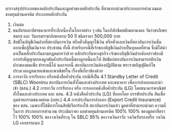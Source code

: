 ตารางสรุปประเภทของหลักประกันและมูลค่าของหลักประกัน
ที่สามารถนำมาประกอบการคำนวณผลขาดทุนด้านเครดิต
ประเภทหลักประกัน
1. เงินสด
2. ธนบัตรและบัตรธนาคารที่ระลึกเนื่องในโอกาสต่าง ๆ เช่น
ในอภิลักขิตสมัยมหามงคล วันราชาภิเษกสมรส และ
วันบรมราชาภิเษกครบ 50 ปี ชนิดราคา 500,000 บาท
3. สิทธิในบัญชีเงินฝากที่สถาบันการเงิน หรือตั๋วสัญญาใช้เงิน
หรือตั๋วแลกเงินที่สถาบันการเงินนั้นออกเพื่อกู้ยืมเงินจาก
ประชาชน
ทั้งนี้ สำหรับกรณีที่เจ้าของบัญชีเงินฝากเป็นบุคคลที่สาม
ซึ่งมิได้นำมาเป็นหลักประกันตามกฎหมายว่าด้วย
หลักประกันทางธุรกิจ เจ้าของบัญชีเงินฝากดังกล่าวต้องมี
การทำสัญญาตกลงผูกพันค้ำประกันหนี้ของลูกหนี้และให้
สิทธิแก่สถาบันการเงินสามารถหักเงินฝากของตนเพื่อ
ชำระหนี้ได้ นอกจากนี้ สถาบันการเงินต้องปฏิบัติตาม
พระราชบัญญัติแก้ไขประมวลกฎหมายแพ่งและพาณิชย์ใน
เรื่องที่เกี่ยวข้องด้วย
4. การอาวัล การรับรอง หรือหนังสือค้ำประกัน กรณีที่เป็น
4.1 Standby Letter of Credit (SBLC) Wooninu
สถาบันการเงินทั้งในและต่างประเทศ และธนาคาร
เพื่อการส่งออกและนําเข้า (ธสน.)
4.2 การอาวัล การรับรอง หรือ การออกหนังสือค้ำประกัน
(LG) โดยธนาคารพาณิชย์ทั้งในและต่างประเทศ และ
ธสน.
4.3 หนังสือค้ำประกัน (LG) ที่ออกโดย บรรษัทประกัน
สินเชื่ออุตสาหกรรมขนาดย่อม (บสย.)
4.4 การประกันการส่งออก (Export Credit Insurance)
ของ ธสน. เฉพาะที่ได้มีการโอนสิทธิเรียกร้องให้
สถาบันการเงินแล้ว
มูลค่าที่สามารถนํามา ความถี่ในการ
ประกอบการคำนวณ ประเมินราคา
ผลขาดทุนด้านเครดิต
100%
100%
ของมูลค่าที่ตราไว้
100%
100%
ของวงเงินที่ระบุ
ใน SBLC
95%
ของวงเงินอาวัล
วงเงินรับรองหรือ
วงเงิน LG
เอกสารแนบ 2
